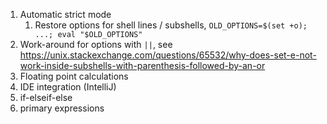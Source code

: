 1. Automatic strict mode
   1. Restore options for shell lines / subshells, `OLD_OPTIONS=$(set +o); ...; eval "$OLD_OPTIONS"`
2. Work-around for options with `||`, see https://unix.stackexchange.com/questions/65532/why-does-set-e-not-work-inside-subshells-with-parenthesis-followed-by-an-or
3. Floating point calculations
4. IDE integration (IntelliJ)
5. if-elseif-else
6. primary expressions
